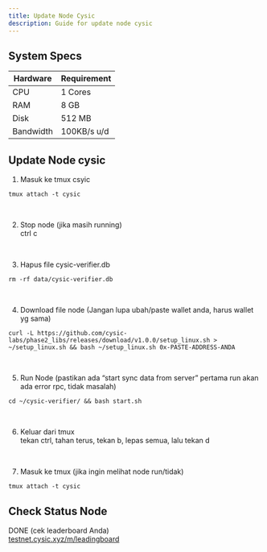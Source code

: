 ```yaml
---
title: Update Node Cysic
description: Guide for update node cysic
---
```


## System Specs
| Hardware  |	Requirement |
|-----------|---------------|
| CPU	    | 1 Cores       |
| RAM	    | 8 GB          |
| Disk      | 512 MB        |
| Bandwidth | 100KB/s u/d   |

## Update Node cysic
1. Masuk ke tmux csyic

```
tmux attach -t cysic
```
</br>

2. Stop node (jika masih running)  
   ctrl c
</br>

3. Hapus file cysic-verifier.db

```
rm -rf data/cysic-verifier.db
```
</br>

4. Download file node (Jangan lupa ubah/paste wallet anda, harus wallet yg sama)

```
curl -L https://github.com/cysic-labs/phase2_libs/releases/download/v1.0.0/setup_linux.sh > ~/setup_linux.sh && bash ~/setup_linux.sh 0x-PASTE-ADDRESS-ANDA
```
</br>

5. Run Node (pastikan ada “start sync data from server” pertama run akan ada error rpc, tidak masalah)

```
cd ~/cysic-verifier/ && bash start.sh
```
</br>

6. Keluar dari tmux  
   tekan ctrl, tahan terus, tekan b, lepas semua, lalu tekan d
</br>

7. Masuk ke tmux (jika ingin melihat node run/tidak)

```
tmux attach -t cysic
```

## Check Status Node
DONE (cek leaderboard Anda)  
<a href="https://testnet.cysic.xyz/m/leadingboard" target="_blank" rel="noopener noreferrer">testnet.cysic.xyz/m/leadingboard</a>
